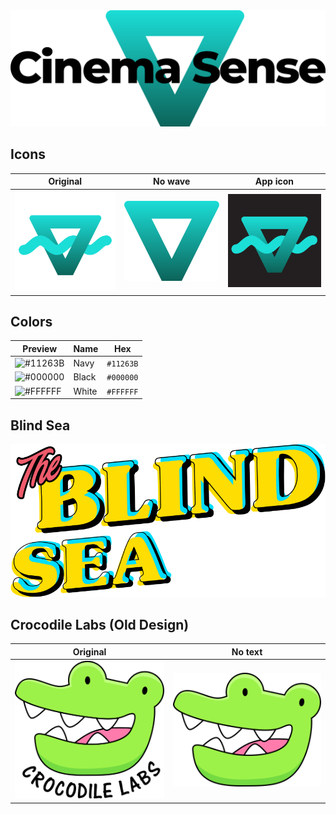 <img src="banner-whitetransparent.png" alt="Cinema Sense Logo" />

## Icons
| Original | No wave | App icon |
| --- | --- | --- |
| <img src="logo.svg" width="256" alt="Cinema Sense Logo" /> | <img src="logo-nowave.svg" width="256" alt="Cinema Sense Logo" /> | <img src="app/icon.png" width="256" alt="Cinema Sense Logo" /> |

## Colors
| Preview | Name | Hex |
| --- | --- | --- |
| ![#11263B](http://via.placeholder.com/48/11263B/11263B.png) | Navy | `#11263B` |
| ![#000000](http://via.placeholder.com/48/000000/000000.png) | Black | `#000000` |
| ![#FFFFFF](http://via.placeholder.com/48/FFFFFF/FFFFFF.png) | White | `#FFFFFF` |

## Blind Sea
<img src="app/blind-sea.png" width="512" alt="Blind Sea Logo" />

## Crocodile Labs (Old Design)
| Original | No text |
| --- | --- |
| <img src="crocodile/CrocodileLabs.svg" width="256" alt="Crocodile Logo" /> | <img src="crocodile/CrocodileLabsIcon.svg" width="256" alt="Crocodile Logo" /> |
